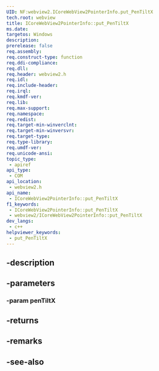 ```yaml
---
UID: NF:webview2.ICoreWebView2PointerInfo.put_PenTiltX
tech.root: webview
title: ICoreWebView2PointerInfo::put_PenTiltX
ms.date: 
targetos: Windows
description: 
prerelease: false
req.assembly: 
req.construct-type: function
req.ddi-compliance: 
req.dll: 
req.header: webview2.h
req.idl: 
req.include-header: 
req.irql: 
req.kmdf-ver: 
req.lib: 
req.max-support: 
req.namespace: 
req.redist: 
req.target-min-winverclnt: 
req.target-min-winversvr: 
req.target-type: 
req.type-library: 
req.umdf-ver: 
req.unicode-ansi: 
topic_type:
 - apiref
api_type:
 - COM
api_location:
 - webview2.h
api_name:
 - ICoreWebView2PointerInfo::put_PenTiltX
f1_keywords:
 - ICoreWebView2PointerInfo::put_PenTiltX
 - webview2/ICoreWebView2PointerInfo::put_PenTiltX
dev_langs:
 - c++
helpviewer_keywords:
 - put_PenTiltX
---
```


## -description

## -parameters

### -param penTiltX

## -returns

## -remarks

## -see-also

